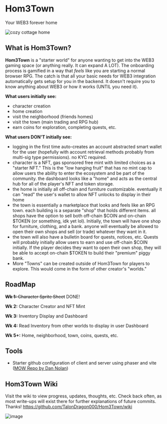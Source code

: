 # Hom3Town
Your WEB3 forever home

![cozy cottage home](https://github.com/user-attachments/assets/eab91122-b8dd-4eb0-a6a3-8a830ba2e474)


## What is Hom3Town? 

**Hom3Town** is a "starter world" for anyone wanting to get into the WEB3 gaming space (or anything really. It can expand A LOT). 
The onboarding process is gamified in a way that *feels* like you are starting a normal browser RPG. 
The catch is that all your basic needs for WEB3 integration automatically gets setup for you in the backend. It doesn't require you to know anything about WEB3 or how it works (UNTIL you need it). 

__What users initially see:__
- character creation
- home creation
- visit the neighborhood (friends homes)
- visit the town (main trading and RPG hub)
- earn coins for exploration, completing quests, etc.

__What users DON'T initially see:__
- logging in the first time auto-creates an account abstracted smart wallet for the user (hopefully with account retrieval methods probably from multi-sig type permissions). no KYC required.
- character is a NFT, gas sponsored free mint with limited choices as a "starter NFT." This is the "low hanging fruit" that has no mint cap to allow users the ability to enter the ecosystem and be part of the community.
the dashboard looks like a "home" and acts as the central hub for all of the player's NFT and token storage.
- the home is initially all off-chain and furniture customizable. eventually it can "read" the user's wallet to allow NFT unlocks to display in their home
- the town is essentially a marketplace that looks and feels like an RPG town. each building is a separate "shop" that holds different items. all shops have the option to sell both off-chain $COIN and on-chain $TOKEN (or something, idk yet lol). Initially, the town will have one shop for furniture, clothing, and a bank. anyone will eventually be allowed to open their own shops and sell (or trade) whatever they want in it.
- the town will also have a bulletin board for quests, notices, etc. Quests will probably initially allow users to earn and use off-chain $COIN initially. If the player decides they want to open their own shop, they will be able to accept on-chain $TOKEN to build their "premium" piggy bank.
- More "Towns" can be created outside of Hom3Town for players to explore. This would come in the form of other creator's "worlds."

## RoadMap
~~**Wk 1:** Character Sprite Sheet~~ DONE!

**Wk 2:** Character Creator and NFT Mint

**Wk 3:** Inventory Display and Dashboard

**Wk 4:** Read Inventory from other worlds to display in user Dashboard

**Wk 5+:** Home, neighborhood, town, coins, quests, etc.

## Tools
- Starter github configuration of client and server using phaser and vite ([MOW Repo by Dan Nolan](https://github.com/Dan-Nolan/mow-episodes/tree/main))

## Hom3Town Wiki
Visit the wiki to view progress, updates, thoughts, etc. Check back often, as most write-ups will exist there for further explanations of future commits. Thanks! 
https://github.com/TalonDragon000/Hom3Town/wiki

![image](https://github.com/user-attachments/assets/1c96b6c3-96db-4340-a8eb-3a7fc86451cb)

